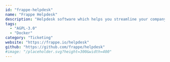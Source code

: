 ```yaml
---
id: "frappe-helpdesk"
name: "Frappe Helpdesk"
description: "Helpdesk software which helps you streamline your company's support, offers an easy setup, clean user interface, and automation tools to resolve customer queries efficiently."
tags:
  - "AGPL-3.0"
  - "Docker"
category: "Ticketing"
website: "https://frappe.io/helpdesk"
github: "https://github.com/frappe/helpdesk"
#image: "/placeholder.svg?height=300&width=400"
---
```


